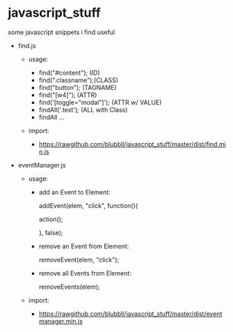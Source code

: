 # javascript_stuff
some javascript snippets i find useful

- find.js

  - usage:
    - find("#content");  (ID)
    - find(".classname");(CLASS)
    - find("button");    (TAGNAME)
    - find("[w4]");      (ATTR)
    - find('[toggle="modal"]'); (ATTR w/ VALUE)
    - findAll('.test');         (ALL with Class)
    - findAll ...
  
  - import:
    - https://rawgithub.com/blubbll/javascript_stuff/master/dist/find.min.js

- eventManager.js

  - usage:
    - add an Event to Element:
    
       addEvent(elem, "click", function(){
    
       action();
      
       }, false);
       
       
     - remove an Event from Element:
       
       removeEvent(elem, "click");
       
     - remove all Events from Element:
       
       removeEvents(elem);
  
  - import:
    - https://rawgithub.com/blubbll/javascript_stuff/master/dist/eventmanager.min.js
